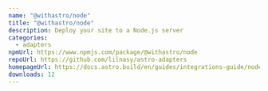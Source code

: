 ```yaml
---
name: "@withastro/node"
title: "@withastro/node"
description: Deploy your site to a Node.js server
categories:
  - adapters
npmUrl: https://www.npmjs.com/package/@withastro/node
repoUrl: https://github.com/lilnasy/astro-adapters
homepageUrl: https://docs.astro.build/en/guides/integrations-guide/node/
downloads: 12
---
```

